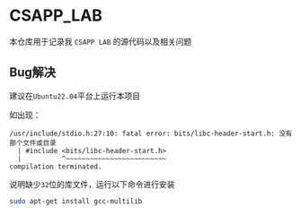 # CSAPP_LAB

本仓库用于记录我 `CSAPP LAB` 的源代码以及相关问题

## Bug解决

建议在`Ubuntu22.04`平台上运行本项目

如出现：

    /usr/include/stdio.h:27:10: fatal error: bits/libc-header-start.h: 没有那个文件或目录
      | #include <bits/libc-header-start.h>
      |          ^~~~~~~~~~~~~~~~~~~~~~~~~~
    compilation terminated.

说明缺少`32`位的库文件，运行以下命令进行安装

```bash
sudo apt-get install gcc-multilib
```